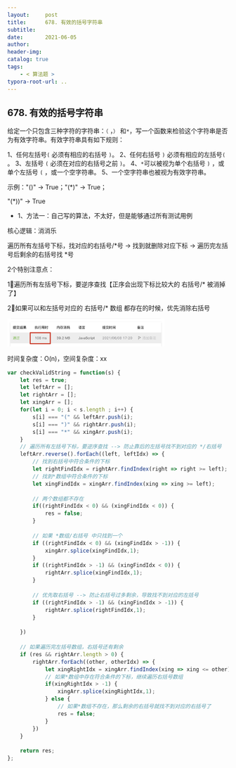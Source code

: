 ```yaml
---
layout:     post
title:      678. 有效的括号字符串
subtitle:  
date:       2021-06-05
author:     
header-img: 
catalog: true
tags:
    - < 算法题 >
typora-root-url: ..
---
```


## 678. 有效的括号字符串

给定一个只包含三种字符的字符串：`（` ，`）` 和`*`，写一个函数来检验这个字符串是否为有效字符串。有效字符串具有如下规则：

1、任何左括号`(` 必须有相应的右括号 `)`。
2、任何右括号 `)` 必须有相应的左括号`(` 。
3、左括号 `(` 必须在对应的右括号之前 `)`。
4、`*`可以被视为单个右括号 `)` ，或单个左括号 `(` ，或一个空字符串。
5、一个空字符串也被视为有效字符串。

示例："()" -> True；"(*)" -> True；

"(*))" -> True



- 1、方法一：自己写的算法，不太好，但是能够通过所有测试用例

核心逻辑：消消乐

遍历所有左括号下标，找对应的右括号/*号 -> 找到就删除对应下标 -> 遍历完左括号后剩余的右括号找 *号

2个特别注意点：

1⃣️遍历所有左括号下标，要逆序查找【正序会出现下标比较大的 右括号/* 被消掉了】

2⃣️如果可以和左括号对应的 右括号/* 数组 都存在的时候，优先消除右括号

<img src="/../img/assets_2019/image-20210608172650782.png" alt="image-20210608172650782" style="zoom:35%;" />

时间复杂度：O(n)，空间复杂度：xx

```js
var checkValidString = function(s) {
    let res = true;
    let leftArr = [];
    let rightArr = [];
    let xingArr = [];
    for(let i = 0; i < s.length ; i++) {
        s[i] === "(" && leftArr.push(i);
        s[i] === ")" && rightArr.push(i);
        s[i] === "*" && xingArr.push(i);
    }
    // 遍历所有左括号下标，要逆序查找 --> 防止靠后的左括号找不到对应的 */右括号 
    leftArr.reverse().forEach((left, leftIdx) => {
        // 找到右括号中符合条件的下标
        let rightFindIdx = rightArr.findIndex(right => right >= left);
        // 找到*数组中符合条件的下标
        let xingFindIdx = xingArr.findIndex(xing => xing >= left);

        // 两个数组都不存在
        if((rightFindIdx < 0) && (xingFindIdx < 0)) {
            res = false;
        }

        // 如果 *数组/右括号 中只找到一个
        if ((rightFindIdx < 0) && (xingFindIdx > -1)) {
            xingArr.splice(xingFindIdx,1);
        }
        if ((rightFindIdx > -1) && (xingFindIdx < 0)) {
            rightArr.splice(xingFindIdx,1);
        }

        // 优先取右括号 --> 防止右括号过多剩余，导致找不到对应的左括号
        if ((rightFindIdx > -1) && (xingFindIdx > -1)) {
            rightArr.splice(rightFindIdx,1);
        }
        
    })

    // 如果遍历完左括号数组，右括号还有剩余
    if (res && rightArr.length > 0) {
        rightArr.forEach((other, otherIdx) => {
            let xingRightIdx = xingArr.findIndex(xing => xing <= other);
            // 如果*数组中存在符合条件的下标，继续遍历右括号数组
            if(xingRightIdx > -1) {
                xingArr.splice(xingRightIdx,1);
            } else {
                // 如果*数组不存在，那么剩余的右括号就找不到对应的右括号了
                res = false;
            }
        })
    }

    return res;
};
```

